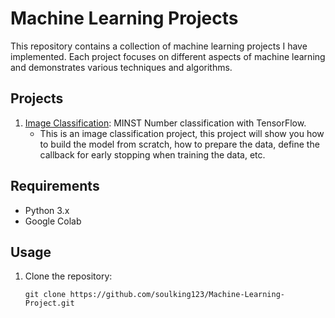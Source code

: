 # Machine Learning Projects

This repository contains a collection of machine learning projects I have implemented. Each project focuses on different aspects of machine learning and demonstrates various techniques and algorithms.

## Projects

1. [Image Classification](./Image%20Classification/): MINST Number classification with TensorFlow.
   - This is an image classification project, this project will show you how to build the model from scratch, how to prepare the data, define the callback for early stopping when training the data, etc.

## Requirements

- Python 3.x
- Google Colab

## Usage

1. Clone the repository:

   ```shell
   git clone https://github.com/soulking123/Machine-Learning-Project.git
